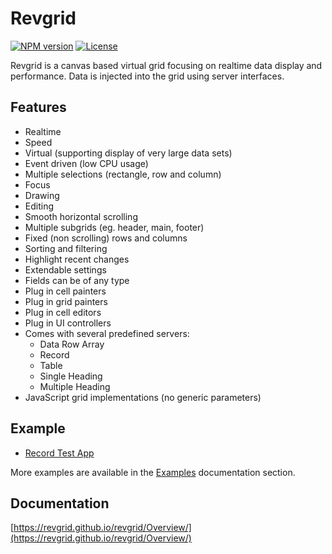 # Revgrid

[![NPM version](https://img.shields.io/npm/v/revgrid)](https://www.npmjs.com/package/revgrid) [![License](https://img.shields.io/github/license/revgrid/revgrid)](https://github.com/revgrid/revgrid/blob/main/LICENSE)

Revgrid is a canvas based virtual grid focusing on realtime data display and performance. Data is injected into the grid using server interfaces.

## Features

* Realtime
* Speed
* Virtual (supporting display of very large data sets)
* Event driven (low CPU usage)
* Multiple selections (rectangle, row and column)
* Focus
* Drawing
* Editing
* Smooth horizontal scrolling
* Multiple subgrids (eg. header, main, footer)
* Fixed (non scrolling) rows and columns
* Sorting and filtering
* Highlight recent changes
* Extendable settings
* Fields can be of any type
* Plug in cell painters
* Plug in grid painters
* Plug in cell editors
* Plug in UI controllers
* Comes with several predefined servers:
    * Data Row Array
    * Record
    * Table
    * Single Heading
    * Multiple Heading
* JavaScript grid implementations (no generic parameters)

## Example

* [Record Test App](https://revgrid.github.io/revgrid/Examples/Record_Test/)

More examples are available in the [Examples](https://revgrid.github.io/revgrid/Examples/) documentation section.

## Documentation

[https://revgrid.github.io/revgrid/Overview/](https://revgrid.github.io/revgrid/Overview/)
